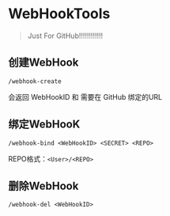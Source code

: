 # WebHookTools

> Just For GitHub!!!!!!!!!!!!

## 创建WebHook

```
/webhook-create
```

会返回 WebHookID 和 需要在 GitHub 绑定的URL

## 绑定WebHooK

```
/webhook-bind <WebHookID> <SECRET> <REPO>
```

REPO格式：`<User>/<REPO>`

## 删除WebHook

```
/webhook-del <WebHookID>
```

